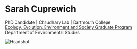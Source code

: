 # Sarah Cuprewich
PhD Candidate | <a href="https://balachaudhary.com/index.html"> Chaudhary Lab </a> | Dartmouth College <br/>
<a href="https://graduate.dartmouth.edu/eees/"> Ecology, Evolution, Environment and Society Graduate Program </a> <br/> 
Department of Environmental Studies <br/>

![Headshot](./assets/headshot_SAC.png)
